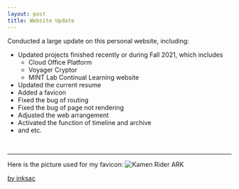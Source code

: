```yaml
---
layout: post
title: Website Update
---
```


Conducted a large update on this personal website, including:

- Updated projects finished recently or during Fall 2021, which includes
  - Cloud Office Platform
  - Voyager Cryptor
  - MINT Lab Continual Learning website
- Updated the current resume
- Added a favicon
- Fixed the bug of routing
- Fixed the bug of page not rendering
- Adjusted the web arrangement
- Activated the function of timeline and archive
- and etc.

<br>
<hr>

Here is the picture used for my favicon:
![Kamen Rider ARK]({{site.baseurl}}/assets/images/ARK.jpg)

<a href="https://www.pixiv.net/users/19477704" target="_blank">by inksac</a>

